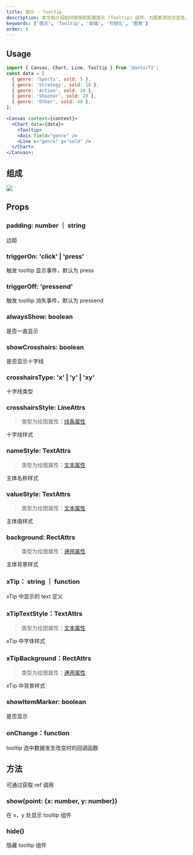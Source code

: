 ```yaml
---
title: 提示 - Tooltip
description: 本文档介绍如何使用和配置提示 (Tooltip) 组件，为图表添加交互性。
keywords: ['提示', 'Tooltip', '前端', '可视化', '图表']
order: 8
---
```


## Usage

```jsx
import { Canvas, Chart, Line, Tooltip } from '@antv/f2';
const data = [
  { genre: 'Sports', sold: 5 },
  { genre: 'Strategy', sold: 10 },
  { genre: 'Action', sold: 20 },
  { genre: 'Shooter', sold: 20 },
  { genre: 'Other', sold: 40 },
];

<Canvas context={context}>
  <Chart data={data}>
    <Tooltip>
    <Axis field="genre" />
    <Line x="genre" y="sold" />
  </Chart>
</Canvas>;
```

## 组成

![](https://mdn.alipayobjects.com/huamei_khb4xj/afts/img/A*CdXbTJnr2v4AAAAAAAAAAAAADq2NAQ/original)

## Props

### padding: number ｜ string

边距

### triggerOn: 'click' | 'press'

触发 tooltip 显示事件，默认为 press

### triggerOff: 'pressend'

触发 tooltip 消失事件，默认为 pressend

### alwaysShow: boolean

是否一直显示

### showCrosshairs: boolean

是否显示十字线

### crosshairsType: 'x' | 'y' | 'xy'

十字线类型

### crosshairsStyle: LineAttrs

> 类型为绘图属性：[线条属性](/zh/docs/tutorial/shape-attrs#线条属性)

十字线样式

### nameStyle: TextAttrs

> 类型为绘图属性：[文本属性](/zh/docs/tutorial/shape-attrs#文本属性)

主体名称样式

### valueStyle: TextAttrs

> 类型为绘图属性：[文本属性](/zh/docs/tutorial/shape-attrs#文本属性)

主体值样式

### background: RectAttrs

> 类型为绘图属性：[通用属性](/zh/docs/tutorial/shape-attrs#通用属性)

主体背景样式

### xTip： string ｜ function

xTip 中显示的 text 定义

### xTipTextStyle：TextAttrs

> 类型为绘图属性：[文本属性](/zh/docs/tutorial/shape-attrs#文本属性)

xTip 中字体样式

### xTipBackground：RectAttrs

> 类型为绘图属性：[通用属性](/zh/docs/tutorial/shape-attrs#通用属性)

xTip 中背景样式

### showItemMarker: boolean

是否显示

### onChange：function

tooltip 选中数据发生改变时的回调函数

## 方法

可通过获取 ref 调用

### show(point: {x: number, y: number})

在 x，y 处显示 tooltip 组件

### hide()

隐藏 tooltip 组件
